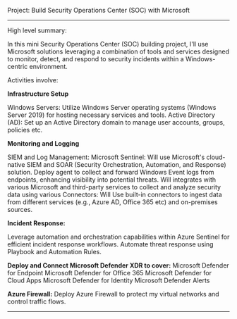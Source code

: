 Project: Build Security Operations Center (SOC) with Microsoft
____________________________________________________________________________________
High level summary:

In this mini Security Operations Center (SOC) building project, I'll use Microsoft solutions leveraging a combination of tools and services designed to monitor, detect, and respond to security incidents within a Windows-centric environment.

Activities involve:

**Infrastructure Setup**

Windows Servers: Utilize Windows Server operating systems (Windows Server 2019) for hosting necessary services and tools.
Active Directory (AD): Set up an Active Directory domain to manage user accounts, groups,  policies etc.

**Monitoring and Logging**

SIEM and Log Management: Microsoft Sentinel: 
Will use Microsoft's cloud-native SIEM and SOAR (Security Orchestration, Automation, and Response) solution.
Deploy agent to collect and forward Windows Event logs from endpoints, enhancing visibility into potential threats. 
Will integrates with various Microsoft and third-party services to collect and analyze security data using various 
Connectors: Will Use built-in connectors to ingest data from different services (e.g., Azure AD, Office 365 etc) and on-premises sources.

**Incident Response:** 

Leverage automation and orchestration capabilities within Azure Sentinel for efficient incident response workflows.
Automate threat response using Playbook and Automation Rules.

**Deploy and Connect Microsoft Defender XDR to cover:**
Microsoft Defender for Endpoint
Microsoft Defender for Office 365
Microsoft Defender for Cloud Apps
Microsoft Defender for Identity
Microsoft Defender Alerts


**Azure Firewall:**
Deploy Azure Firewall to protect my virtual networks and control traffic flows.
_______________________________________________________________________________________
